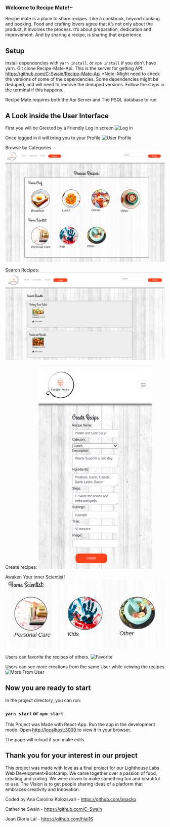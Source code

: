### Welcome to Recipe Mate!~

Recipe mate is a place to share recipes. Like a cookbook, beyond cooking and booking.
Food and crafting lovers agree that it’s not only about the product, it involves the process. It’s about preparation, dedication and improvement. And by sharing a recipe, is sharing that experience.


## Setup

Install dependencies with `yarn install`. or `npm install` if you don't have yarn.
Git clone Recipe-Mate-Api. This is the server for getting API: https://github.com/C-Swain/Recipe-Mate-Api
*Note: Might need to check the versions of some of the dependencies. Some dependencies might be deduped, and will need to remove the deduped versions. Follow the steps in the terminal if this happens.

Recipe Mate requires both the Api Server and The PSQL database to run.

## A Look inside the User Interface

First you will be Greeted by a Friendly Log in screen
![Log in]()


Once logged in it will bring you to your Profile 
![User Profile]()



Browse by Categories
![Browse Recipes](https://github.com/hlai16/Recipe-Mate---LHL-Final/blob/master/screenshots/BrowseFromDesktop2.png)


Search Recipes:
![Search Results](https://github.com/hlai16/Recipe-Mate---LHL-Final/blob/master/screenshots/desktopSearch.png)

Create recipes:
![Add Recipe](https://github.com/hlai16/Recipe-Mate---LHL-Final/blob/master/screenshots/FilledCreateMobile.png)


Awaken Your inner Scientist! 
![Home Scientest](https://github.com/hlai16/Recipe-Mate---LHL-Final/blob/master/screenshots/Home%20Scientist.png)



Users can favorite the recipes of others. 
![Favorite]()



Users can see more creations from the same User while veiwing the recipes 
![More From User]()




## Now you are ready to start

In the project directory, you can run:

### `yarn start` or `npm start`
This Project was Made with React-App. 
Run the app in the development mode. Open [http://localhost:3000](http://localhost:3000) to view it in your browser.

The page will reload if you make edits



## Thank you for your interest in our project

This project was made with love as a final project for our Lighthouse Labs Web Development-Bootcamp. 
We came together over a passion of food, creating and coding. We were driven to make something fun and beautiful to use. The Vision is to get people sharing ideas of a platform that embraces creativity and Innovation. 

Coded by 
Ana Carolina Kolozsvari -  https://github.com/anacko

Catherine Swain -          https://github.com/C-Swain

Joan Gloria Lai -          https://github.com/hlai16